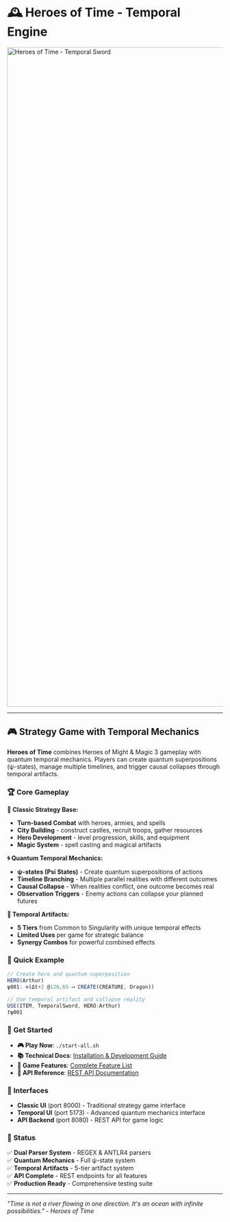 # 🕰️ Heroes of Time - Temporal Engine

<img width="1024" height="1536" alt="Heroes of Time - Temporal Sword" src="https://github.com/user-attachments/assets/746f871d-b70c-4df7-992e-0c84fe819c8d" />

---

## 🎮 **Strategy Game with Temporal Mechanics**

**Heroes of Time** combines Heroes of Might & Magic 3 gameplay with quantum temporal mechanics. Players can create quantum superpositions (ψ-states), manage multiple timelines, and trigger causal collapses through temporal artifacts.

### 🏆 **Core Gameplay**

**🏰 Classic Strategy Base:**
- **Turn-based Combat** with heroes, armies, and spells
- **City Building** - construct castles, recruit troops, gather resources
- **Hero Development** - level progression, skills, and equipment
- **Magic System** - spell casting and magical artifacts

**🌀 Quantum Temporal Mechanics:**
- **ψ-states (Psi States)** - Create quantum superpositions of actions
- **Timeline Branching** - Multiple parallel realities with different outcomes
- **Causal Collapse** - When realities conflict, one outcome becomes real
- **Observation Triggers** - Enemy actions can collapse your planned futures

**🔮 Temporal Artifacts:**
- **5 Tiers** from Common to Singularity with unique temporal effects
- **Limited Uses** per game for strategic balance
- **Synergy Combos** for powerful combined effects

### 🎯 **Quick Example**

```javascript
// Create hero and quantum superposition
HERO(Arthur)
ψ001: ⊙(Δt+2 @126,65 ⟶ CREATE(CREATURE, Dragon))

// Use temporal artifact and collapse reality
USE(ITEM, TemporalSword, HERO:Arthur)
†ψ001
```

### 🚀 **Get Started**

- **🎮 Play Now**: `./start-all.sh`
- **📚 Technical Docs**: [Installation & Development Guide](docs/INSTALLATION.md)
- **🎪 Game Features**: [Complete Feature List](docs/FEATURES.md)
- **🔧 API Reference**: [REST API Documentation](docs/API.md)

### 🎨 **Interfaces**

- **Classic UI** (port 8000) - Traditional strategy game interface
- **Temporal UI** (port 5173) - Advanced quantum mechanics interface  
- **API Backend** (port 8080) - REST API for game logic

### 🎉 **Status**

✅ **Dual Parser System** - REGEX & ANTLR4 parsers  
✅ **Quantum Mechanics** - Full ψ-state system  
✅ **Temporal Artifacts** - 5-tier artifact system  
✅ **API Complete** - REST endpoints for all features  
✅ **Production Ready** - Comprehensive testing suite  

---

*"Time is not a river flowing in one direction. It's an ocean with infinite possibilities." - Heroes of Time* 